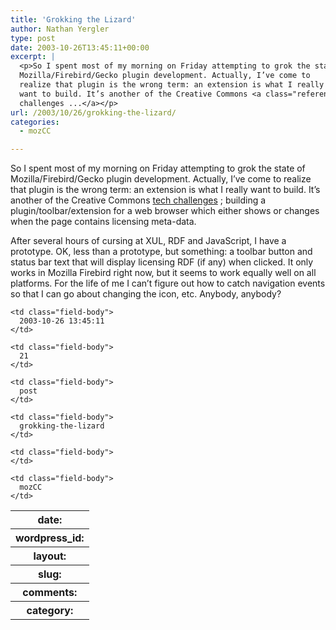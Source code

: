 ```yaml
---
title: 'Grokking the Lizard'
author: Nathan Yergler
type: post
date: 2003-10-26T13:45:11+00:00
excerpt: |
  <p>So I spent most of my morning on Friday attempting to grok the state of
  Mozilla/Firebird/Gecko plugin development. Actually, I’ve come to
  realize that plugin is the wrong term: an extension is what I really
  want to build. It’s another of the Creative Commons <a class="reference external" href="http://creativecommons.org/technology/challenges#challenge_entry_3848">tech
  challenges ...</a></p>
url: /2003/10/26/grokking-the-lizard/
categories:
  - mozCC

---
```

So I spent most of my morning on Friday attempting to grok the state of Mozilla/Firebird/Gecko plugin development. Actually, I’ve come to realize that plugin is the wrong term: an extension is what I really want to build. It’s another of the Creative Commons [tech challenges][1]  ; building a plugin/toolbar/extension for a web browser which either shows or changes when the page contains licensing meta-data.

After several hours of cursing at <span class="caps">XUL</span>, <span class="caps">RDF</span> and JavaScript, I have a prototype. <span class="caps">OK</span>, less than a prototype, but something: a toolbar button and status bar text that will display licensing <span class="caps">RDF</span> (if any) when clicked. It only works in Mozilla Firebird right now, but it seems to work equally well on all platforms. For the life of me I can’t figure out how to catch navigation events so that I can go about changing the icon, etc. Anybody, anybody?

<table class="docutils field-list" frame="void" rules="none">
  <col class="field-name" /> <col class="field-body" /> <tr class="field">
    <th class="field-name">
      date:
    </th>

    <td class="field-body">
      2003-10-26 13:45:11
    </td>
  </tr>

  <tr class="field">
    <th class="field-name">
      wordpress_id:
    </th>

    <td class="field-body">
      21
    </td>
  </tr>

  <tr class="field">
    <th class="field-name">
      layout:
    </th>

    <td class="field-body">
      post
    </td>
  </tr>

  <tr class="field">
    <th class="field-name">
      slug:
    </th>

    <td class="field-body">
      grokking-the-lizard
    </td>
  </tr>

  <tr class="field">
    <th class="field-name">
      comments:
    </th>

    <td class="field-body">
    </td>
  </tr>

  <tr class="field">
    <th class="field-name">
      category:
    </th>

    <td class="field-body">
      mozCC
    </td>
  </tr>
</table>

 [1]: http://creativecommons.org/technology/challenges#challenge_entry_3848